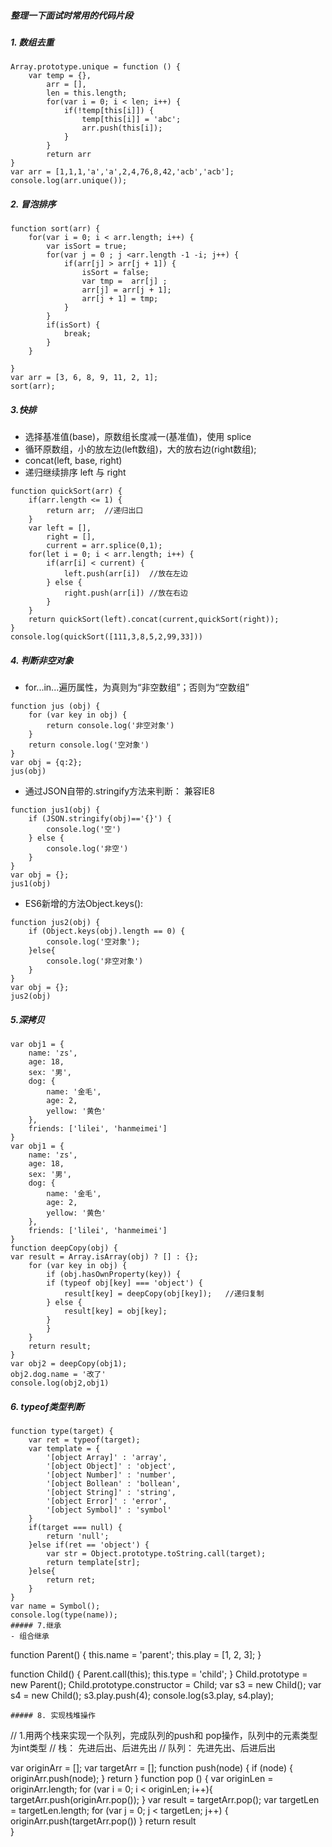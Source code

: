 ##### 整理一下面试时常用的代码片段
##### 1. 数组去重
```
Array.prototype.unique = function () {
	var temp = {},
		arr = [],
		len = this.length;
		for(var i = 0; i < len; i++) {
			if(!temp[this[i]]) {
				temp[this[i]] = 'abc';
				arr.push(this[i]);
			}
		}
		return arr
}
var arr = [1,1,1,'a','a',2,4,76,8,42,'acb','acb'];
console.log(arr.unique());
```
##### 2. 冒泡排序
```
function sort(arr) {
	for(var i = 0; i < arr.length; i++) {
		var isSort = true;
		for(var j = 0 ; j <arr.length -1 -i; j++) {
			if(arr[j] > arr[j + 1]) {
				isSort = false;
				var tmp =  arr[j] ;
				arr[j] = arr[j + 1];
				arr[j + 1] = tmp;
			}
		}
		if(isSort) {
			break;
		}
	}

}
var arr = [3, 6, 8, 9, 11, 2, 1];
sort(arr);
```
##### 3.快排

- 选择基准值(base)，原数组长度减一(基准值)，使用 splice
- 循环原数组，小的放左边(left数组)，大的放右边(right数组);
- concat(left, base, right)
- 递归继续排序 left 与 right
```
function quickSort(arr) {
    if(arr.length <= 1) {
        return arr;  //递归出口
    }
    var left = [],
        right = [],
        current = arr.splice(0,1); 
    for(let i = 0; i < arr.length; i++) {
        if(arr[i] < current) {
            left.push(arr[i])  //放在左边
        } else {
            right.push(arr[i]) //放在右边
        }
    }
    return quickSort(left).concat(current,quickSort(right));
}
console.log(quickSort([111,3,8,5,2,99,33]))
```
##### 4. 判断非空对象
- for...in...遍历属性，为真则为“非空数组”；否则为“空数组”
```
function jus (obj) {
    for (var key in obj) {
        return console.log('非空对象')
    }
    return console.log('空对象')
}
var obj = {q:2};
jus(obj)
```
- 通过JSON自带的.stringify方法来判断：  兼容IE8
```
function jus1(obj) {
    if (JSON.stringify(obj)=='{}') {
        console.log('空')
    } else {
        console.log('非空')
    }
}
var obj = {};
jus1(obj)
```
- ES6新增的方法Object.keys():
```
function jus2(obj) {
    if (Object.keys(obj).length == 0) {
        console.log('空对象');
    }else{
        console.log('非空对象')
    }
}
var obj = {};
jus2(obj)
```
##### 5.深拷贝
```
var obj1 = {
    name: 'zs',
    age: 18,
    sex: '男',
    dog: {
        name: '金毛',
        age: 2,
        yellow: '黄色'
    },
    friends: ['lilei', 'hanmeimei']
}
var obj1 = {
    name: 'zs',
    age: 18,
    sex: '男',
    dog: {
        name: '金毛',
        age: 2,
        yellow: '黄色'
    },
    friends: ['lilei', 'hanmeimei']
}
function deepCopy(obj) {
var result = Array.isArray(obj) ? [] : {};
    for (var key in obj) {
        if (obj.hasOwnProperty(key)) {
        if (typeof obj[key] === 'object') {
            result[key] = deepCopy(obj[key]);   //递归复制
        } else {
            result[key] = obj[key];
        }
        }
    }
    return result;
}
var obj2 = deepCopy(obj1);
obj2.dog.name = '改了'
console.log(obj2,obj1)
```
##### 6. typeof类型判断
```
function type(target) {
	var ret = typeof(target);
	var template = {
		'[object Array]' : 'array',
		'[object Object]' : 'object',
		'[object Number]' : 'number',
		'[object Bollean' : 'bollean',
		'[object String]' : 'string',
		'[object Error]' : 'error',
		'[object Symbol]' : 'symbol'
	}
	if(target === null) {
		return 'null';
	}else if(ret == 'object') {
		var str = Object.prototype.toString.call(target);
		return template[str];
	}else{
		return ret;
	}
}
var name = Symbol();
console.log(type(name));
##### 7.继承
- 组合继承
```
function Parent() {
	this.name = 'parent';
	this.play = [1, 2, 3];
}
  
function Child() {
	Parent.call(this);
	this.type = 'child';
}
Child.prototype = new Parent();
Child.prototype.constructor = Child;
var s3 = new Child();
var s4 = new Child();
s3.play.push(4);
console.log(s3.play, s4.play);
```
##### 8. 实现栈堆操作
```
// 1.用两个栈来实现一个队列，完成队列的push和 pop操作，队列中的元素类型为int类型
// 栈： 先进后出、后进先出
// 队列： 先进先出、后进后出

var originArr =  [];
var targetArr =  [];
function push(node) {
	if (node) {
		originArr.push(node);
	}
	return
}
function pop () {
	var originLen = originArr.length;
	for (var i = 0; i < originLen; i++){
		targetArr.push(originArr.pop());
	}
	var result = targetArr.pop();
	var targetLen = targetLen.length;
	for (var  j = 0; j < targetLen; j++) {
		originArr.push(targetArr.pop())
	}
	return result	
}
```